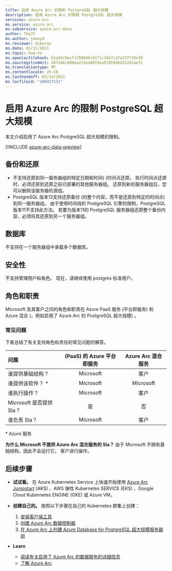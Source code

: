 ```yaml
---
title: 启用 Azure Arc 的限制 PostgreSQL 超大规模
description: 启用 Azure Arc 的限制 PostgreSQL 超大规模
services: azure-arc
ms.service: azure-arc
ms.subservice: azure-arc-data
author: TheJY
ms.author: jeanyd
ms.reviewer: mikeray
ms.date: 02/11/2021
ms.topic: how-to
ms.openlocfilehash: b1a56c8acf1789690c01f1c16b7c37a237720e39
ms.sourcegitcommit: d4734bc680ea221ea80fdea67859d6d32241aefc
ms.translationtype: MT
ms.contentlocale: zh-CN
ms.lasthandoff: 02/14/2021
ms.locfileid: "100417131"
---
```

# <a name="limitations-of-azure-arc-enabled-postgresql-hyperscale"></a>启用 Azure Arc 的限制 PostgreSQL 超大规模

本文介绍启用了 Azure Arc PostgreSQL 超大规模的限制。 

[!INCLUDE [azure-arc-data-preview](../../../includes/azure-arc-data-preview.md)]

## <a name="backup-and-restore"></a>备份和还原

- 不支持还原到同一服务器组的特定日期和时间)  (时间点还原。 执行时间点还原时，必须还原到还原之前已部署的其他服务器组。 还原到新的服务器组后，您可以删除该服务器的源组。
- PostgreSQL 版本12支持还原备份 (的整个内容，而不是还原到特定的时间点) 到同一服务器组。 由于使用时间线的 PostgreSQL 引擎的限制，PostgreSQL 版本11不支持此方法。 若要为版本11的 PostgreSQL 服务器组还原整个备份内容，必须将其还原到另一个服务器组。


## <a name="databases"></a>数据库

不支持在一个服务器组中承载多个数据库。


## <a name="security"></a>安全性

不支持管理用户和角色。 现在，请继续使用 postgres 标准用户。

## <a name="roles-and-responsibilities"></a>角色和职责

Microsoft 及其客户之间的角色和职责在 Azure PaaS 服务 (平台即服务) 和 Azure 混合 (，例如启用了 Azure Arc 的 PostgreSQL 超大规模) 。 

### <a name="frequently-asked-questions"></a>常见问题

下表总结了有关支持角色和责任的常见问题的解答。

| 问题                      |  (PaaS) 的 Azure 平台即服务 | Azure Arc 混合服务 |
|:----------------------------------|:------------------------------------:|:---------------------------:|
| 谁提供基础结构？  | Microsoft                          | 客户                  |
| 谁提供该软件？ *       | Microsoft                          | Microsoft                 |
| 谁执行操作？ | Microsoft                          | 客户                  |
| Microsoft 是否提供 Sla？      | 是                                | 否                        |
| 谁负责 Sla？ | Microsoft                          | 客户                  |

\* Azure 服务

__为什么 Microsoft 不提供 Azure Arc 混合服务的 Sla？__ 由于 Microsoft 不拥有基础结构，因此不会运行它。 客户进行操作。

## <a name="next-steps"></a>后续步骤

- **试试看。** 在 Azure Kubernetes Service 上快速开始使用 [Azure Arc Jumpstart](https://azurearcjumpstart.io/azure_arc_jumpstart/azure_arc_data/) (AKS) 、AWS 弹性 Kubernetes SERVICE (EKS) 、Google Cloud Kubernetes ENGINE (GKE) 或 Azure VM。 

- **创建自己的。** 按照以下步骤在自己的 Kubernetes 群集上创建： 
   1. [安装客户端工具](install-client-tools.md)
   2. [创建 Azure Arc 数据控制器](create-data-controller.md)
   3. [在 Azure Arc 上创建 Azure Database for PostgreSQL 超大规模服务器组](create-postgresql-hyperscale-server-group.md) 

- **Learn**
   - [阅读有关启用了 Azure Arc 的数据服务的详细信息](https://azure.microsoft.com/services/azure-arc/hybrid-data-services)
   - [了解 Azure Arc](https://aka.ms/azurearc)
